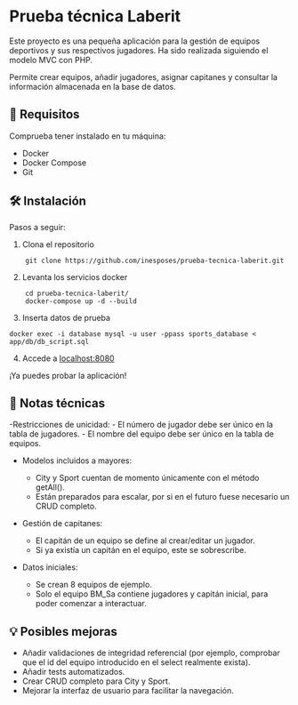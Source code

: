 # Prueba técnica Laberit

Este proyecto es una pequeña aplicación para la gestión de equipos deportivos y sus respectivos jugadores. Ha sido realizada siguiendo el modelo MVC con PHP.

Permite crear equipos, añadir jugadores, asignar capitanes y consultar la información almacenada en la base de datos. 
## 🚀 Requisitos

Comprueba tener instalado en tu máquina:

- Docker
- Docker Compose
- Git

## 🛠️ Instalación

Pasos a seguir:

1. Clona el repositorio
```
    git clone https://github.com/inesposes/prueba-tecnica-laberit.git
```

2.  Levanta los servicios docker

```
    cd prueba-tecnica-laberit/
    docker-compose up -d --build
```

3. Inserta datos de prueba

```
docker exec -i database mysql -u user -ppass sports_database < app/db/db_script.sql
```

4. Accede a [localhost:8080](localhost:8080)

¡Ya puedes probar la aplicación!


## 📌 Notas técnicas
-Restricciones de unicidad:
    - El número de jugador debe ser único en la tabla de jugadores.
    - El nombre del equipo debe ser único en la tabla de equipos.

- Modelos incluidos a mayores:
    - City y Sport cuentan de momento únicamente con el método getAll().
    - Están preparados para escalar, por si en el futuro fuese necesario un CRUD completo.

- Gestión de capitanes:
    - El capitán de un equipo se define al crear/editar un jugador.
    - Si ya existía un capitán en el equipo, este se sobrescribe.

- Datos iniciales:
    - Se crean 8 equipos de ejemplo.
    - Solo el equipo BM_Sa contiene jugadores y capitán inicial, para poder comenzar a interactuar.

## 💡 Posibles mejoras
- Añadir validaciones de integridad referencial (por ejemplo, comprobar que el id del equipo introducido en el select realmente exista).
- Añadir tests automatizados.
- Crear CRUD completo para City y Sport.
- Mejorar la interfaz de usuario para facilitar la navegación.